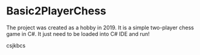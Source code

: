 # Basic2PlayerChess
The project was created as a hobby in 2019. It is a simple two-player chess game in C#. 
It just need to be loaded into C# IDE and run!

csjkbcs
